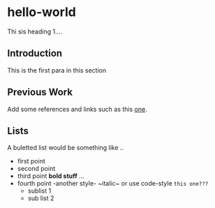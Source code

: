 # hello-world
Thi sis heading 1....
## Introduction
This is the first para in this section
## Previous Work
Add some references and links such as this [one](http://www.sharjah.ac.ae).
## Lists
A buletted list would be something like ..
* first point
* second point
* third point **bold stuff** ...
* fourth point -another style- ~italic~  or use code-style `this one???`
  * sublist 1
  * sub list 2
